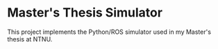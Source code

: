 # Master's Thesis Simulator
This project implements the Python/ROS simulator used in my Master's thesis at NTNU.
